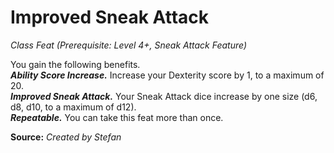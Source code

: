 # Improved Sneak Attack
*Class Feat (Prerequisite: Level 4+, Sneak Attack Feature)*

You gain the following benefits.  
***Ability Score Increase.*** Increase your Dexterity score by 1, to a maximum of 20.  
***Improved Sneak Attack.*** Your Sneak Attack dice increase by one size (d6, d8, d10, to a maximum of d12).  
***Repeatable.*** You can take this feat more than once.



**Source:** *Created by Stefan*